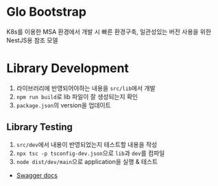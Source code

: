 # Glo Bootstrap

K8s를 이용한 MSA 환경에서 개발 시 빠른 환경구축, 일관성있는 버전 사용을 위한 NestJS용 참조 모델

# Library Development

1. 라이브러리에 반영되어야하는 내용을 `src/lib`에서 개발
2. `npm run build`로 lib 파일이 잘 생성되는지 확인
3. `package.json`의 version을 업데이트

## Library Testing

1. `src/dev`에서 내용이 반영되었는지 테스트할 내용을 작성
2. `npx tsc -p tsconfig-dev.json`으로 `lib`과 `dev`를 컴파일
3. `node dist/dev/main`으로 application을 실행 & 테스트

- [Swagger docs](http://localhost:3000/docs/glo-bootstrap)
